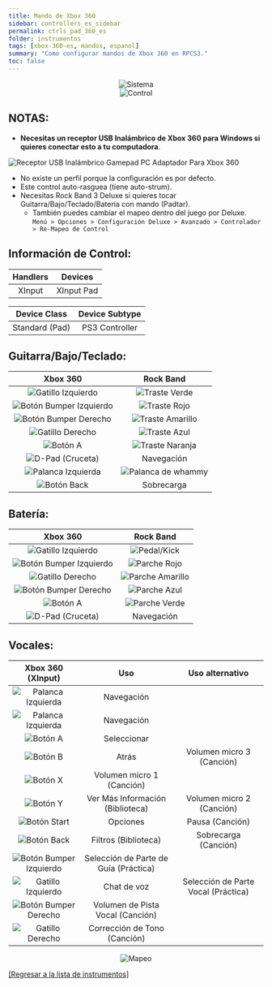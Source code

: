 ```yaml
---
title: Mando de Xbox 360
sidebar: controllers_es_sidebar
permalink: ctrls_pad_360_es
folder: instrumentos
tags: [xbox-360-es, mandos, espanol]
summary: "Como configurar mandos de Xbox 360 en RPCS3."
toc: false
---
```


<div align="center"> <img src="https://rb3pc.milohax.org/images/instruments/plat/360.png" alt="Sistema" title="Sistema"></div>

<div align="center"> <img src="https://rb3pc.milohax.org/images/instruments/cont/360controller.png" alt="Control" title="Control"></div>

## NOTAS:

* **Necesitas un receptor USB Inalámbrico de Xbox 360 para Windows si quieres conectar esto a tu computadora**.

![Receptor USB Inalámbrico Gamepad PC Adaptador Para Xbox 360](https://rb3pc.milohax.org/images/btns/ctrls/360/receiver.png "Receptor USB Inalámbrico Gamepad PC Adaptador Para Xbox 360")

* No existe un perfil porque la configuración es por defecto.
* Este control auto-rasguea (tiene auto-strum).
* Necesitas Rock Band 3 Deluxe si quieres tocar Guitarra/Bajo/Teclado/Batería con mando (Padtar).
	- También puedes cambiar el mapeo dentro del juego por Deluxe.  
	`Menú > Opciones > Configuración Deluxe > Avanzado > Controlador > Re-Mapeo de Control`


## Información de Control:

| Handlers | Devices |
|:------------------:|:---------------------:|
| XInput | XInput Pad |

| Device Class | Device Subtype |
|:------------------:|:---------------------:|
| Standard (Pad) | PS3 Controller |

## Guitarra/Bajo/Teclado:

| **Xbox 360**          | **Rock Band** |
|:------------------:|:---------------------:|
| ![Gatillo Izquierdo](https://rb3pc.milohax.org/images/btns/ctrls/360/lt.png "Gatillo Izquierdo") | ![Traste Verde](https://rb3pc.milohax.org/images/btns/gtrs/gf.png "Traste Verde") |
| ![Botón Bumper Izquierdo](https://rb3pc.milohax.org/images/btns/ctrls/360/lb.png "Botón Bumper Izquierdo") | ![Traste Rojo](https://rb3pc.milohax.org/images/btns/gtrs/rf.png "Traste Rojo") |
| ![Botón Bumper Derecho](https://rb3pc.milohax.org/images/btns/ctrls/360/rb.png "Botón Bumper Derecho") | ![Traste Amarillo](https://rb3pc.milohax.org/images/btns/gtrs/yf.png "Traste Amarillo") |
| ![Gatillo Derecho](https://rb3pc.milohax.org/images/btns/ctrls/360/rt.png "Gatillo Derecho") | ![Traste Azul](https://rb3pc.milohax.org/images/btns/gtrs/bf.png "Traste Azul") |
| ![Botón A](https://rb3pc.milohax.org/images/btns/ctrls/360/a.png "Botón A") | ![Traste Naranja](https://rb3pc.milohax.org/images/btns/gtrs/of.png "Traste Naranja") |
| ![D-Pad (Cruceta)](https://rb3pc.milohax.org/images/btns/ctrls/360/dp.png "D-Pad (Cruceta)") | Navegación |
| ![Palanca Izquierda](https://rb3pc.milohax.org/images/btns/ctrls/360/ls.png "Palanca Izquierda") | ![Palanca de whammy](https://rb3pc.milohax.org/images/btns/gtrs/wb.png "Palanca de whammy") |
| ![Botón Back](https://rb3pc.milohax.org/images/btns/ctrls/360/back.png "Botón Back") | Sobrecarga |

## Batería:

| **Xbox 360**          | **Rock Band** |
|:------------------:|:---------------------:|
| ![Gatillo Izquierdo](https://rb3pc.milohax.org/images/btns/ctrls/360/lt.png "Gatillo Izquierdo") | ![Pedal/Kick](https://rb3pc.milohax.org/images/btns/drms/rb/kp.png "Pedal/Kick") |
| ![Botón Bumper Izquierdo](https://rb3pc.milohax.org/images/btns/ctrls/360/lb.png "Botón Bumper Izquierdo") | ![Parche Rojo](https://rb3pc.milohax.org/images/btns/drms/rb/rp.png "Parche Rojo") |
| ![Gatillo Derecho](https://rb3pc.milohax.org/images/btns/ctrls/360/rt.png "Gatillo Derecho") | ![Parche Amarillo](https://rb3pc.milohax.org/images/btns/drms/rb/yp.png "Parche Amarillo") |
| ![Botón Bumper Derecho](https://rb3pc.milohax.org/images/btns/ctrls/360/rb.png "Botón Bumper Derecho") | ![Parche Azul](https://rb3pc.milohax.org/images/btns/drms/rb/bp.png "Parche Azul") |
| ![Botón A](https://rb3pc.milohax.org/images/btns/ctrls/360/a.png "Botón A") | ![Parche Verde](https://rb3pc.milohax.org/images/btns/drms/rb/gp.png "Parche Verde") |
| ![D-Pad (Cruceta)](https://rb3pc.milohax.org/images/btns/ctrls/360/dp.png "D-Pad (Cruceta)") | Navegación |

## Vocales:

| **Xbox 360 (XInput)** | **Uso**                         | **Uso alternativo**         |
|:---------------------:|:-------------------------------:|:-------------------:|
| ![Palanca Izquierda](https://rb3pc.milohax.org/images/btns/ctrls/360/ls.png "Palanca Izquierda") | Navegación | |
| ![Palanca Izquierda](https://rb3pc.milohax.org/images/btns/ctrls/360/dp.png "D-Pad (Cruceta)") | Navegación | |
| ![Botón A](https://rb3pc.milohax.org/images/btns/ctrls/360/a.png "Botón A") | Seleccionar | |
| ![Botón B](https://rb3pc.milohax.org/images/btns/ctrls/360/b.png "Botón B") | Atrás | Volumen micro 3 (Canción) |
| ![Botón X](https://rb3pc.milohax.org/images/btns/ctrls/360/x.png "Botón X") | Volumen micro 1 (Canción) | |
| ![Botón Y](https://rb3pc.milohax.org/images/btns/ctrls/360/y.png "Botón Y") | Ver Más Información (Biblioteca) | Volumen micro 2 (Canción) |
| ![Botón Start](https://rb3pc.milohax.org/images/btns/ctrls/360/start.png "Botón Start") | Opciones | Pausa (Canción) |
| ![Botón Back](https://rb3pc.milohax.org/images/btns/ctrls/360/back.png "Botón Back") | Filtros (Biblioteca) | Sobrecarga (Canción) |
| ![Botón Bumper Izquierdo](https://rb3pc.milohax.org/images/btns/ctrls/360/lb.png "Botón Bumper Izquierdo") | Selección de Parte de Guía (Práctica) | |
| ![Gatillo Izquierdo](https://rb3pc.milohax.org/images/btns/ctrls/360/lt.png "Gatillo Izquierdo") | Chat de voz | Selección de Parte Vocal (Práctica) |
| ![Botón Bumper Derecho](https://rb3pc.milohax.org/images/btns/ctrls/360/rb.png "Botón Bumper Derecho") | Volumen de Pista Vocal (Canción) | |
| ![Gatillo Derecho](https://rb3pc.milohax.org/images/btns/ctrls/360/rt.png "Gatillo Derecho") | Corrección de Tono (Canción) | |

<div align="center"> <img src="https://rb3pc.milohax.org/images/instruments/maps/padxboxmapping.png" alt="Mapeo" title="Mapeo"></div>

[[Regresar a la lista de instrumentos]](https://rb3pc.milohax.org/ctrls_es#lista-de-instrumentos)

